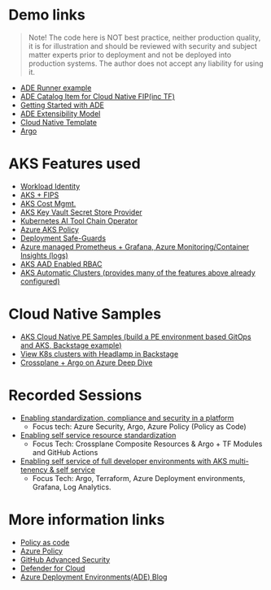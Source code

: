 # Demo links
> Note!
The code here is NOT best practice, neither production quality, it is for illustration and should be reviewed with security and subject matter experts prior to deployment and not be deployed into production systems. The author does not accept any liability for using it.


* [ADE Runner example](https://github.com/Azure/ade-extensibility-model-terraform)
* [ADE Catalog Item for Cloud Native FIP(inc TF)](./environments/) 
* [Getting Started with ADE](aka.ms/ade/getstarted)
* [ADE Extensibility Model](https://learn.microsoft.com/en-us/azure/deployment-environments/how-to-configure-extensibility-model-custom-image?tabs=sample%2Cprivate-registry&pivots=arm-bicep)
* [Cloud Native Template](./scripts/full-backend-env-fips.yaml) 
* [Argo](https://argo-cd.readthedocs.io/en/stable/)

# AKS Features used
* [Workload Identity](https://learn.microsoft.com/en-us/azure/aks/workload-identity-overview?tabs=dotnet)
* [AKS + FIPS](https://learn.microsoft.com/en-us/azure/aks/enable-fips-nodes)
* [AKS Cost Mgmt.](https://learn.microsoft.com/en-us/azure/aks/cost-analysis)
* [AKS Key Vault Secret Store Provider](https://learn.microsoft.com/en-us/azure/aks/csi-secrets-store-driver)
* [Kubernetes AI Tool Chain Operator](https://learn.microsoft.com/en-us/azure/aks/ai-toolchain-operator)
* [Azure AKS Policy](https://learn.microsoft.com/en-us/azure/governance/policy/concepts/policy-for-kubernetes)
* [Deployment Safe-Guards](https://learn.microsoft.com/en-us/azure/aks/deployment-safeguards)
* [Azure managed Prometheus + Grafana, Azure Monitoring/Container Insights (logs)](https://learn.microsoft.com/en-us/azure/azure-monitor/containers/container-insights-overview)
* [AKS AAD Enabled RBAC](https://learn.microsoft.com/en-us/azure/aks/azure-ad-rbac?tabs=portal)
* [AKS Automatic Clusters (provides many of the features above already configured)](https://learn.microsoft.com/en-us/azure/aks/learn/quick-kubernetes-automatic-deploy?pivots=azure-portal)

# Cloud Native Samples
* [AKS Cloud Native PE Samples (build a PE environment based GitOps and AKS, Backstage example)](https://github.com/Azure-Samples/aks-platform-engineering)
* [View K8s clusters with Headlamp in Backstage](https://headlamp.dev/blog/2024/11/11/introducing-an-integrated-backstage-and-headlamp-experience)
* [Crossplane + Argo on Azure Deep Dive](https://github.com/danielsollondon/platform-engineering/tree/main)

# Recorded Sessions
* [Enabling standardization, compliance and security in a platform](https://www.youtube.com/watch?v=qDIQHzjqlqQ)
    * Focus tech: Azure Security, Argo, Azure Policy (Policy as Code)
* [Enabling self service resource standardization](https://www.youtube.com/watch?v=mGq442iwAF0)
    * Focus Tech: Crossplane Composite Resources & Argo + TF Modules and GitHub Actions
* [Enabling self service of full developer environments with AKS multi-tenency & self service](https://www.youtube.com/watch?v=YvBPcY013i4)
    * Focus Tech: Argo, Terraform, Azure Deployment environments, Grafana, Log Analytics.


# More information links
* [Policy as code](aka.ms/policyAsCodeSample)
* [Azure Policy](aka.ms/azurepolicy)
* [GitHub Advanced Security](aka.ms/ghas)
* [Defender for Cloud](aka.ms/defenderforcloud)
* [Azure Deployment Environments(ADE) Blog](aka.ms/ignite24/ade-blog)

